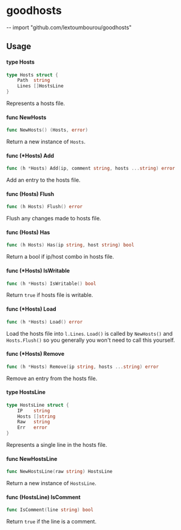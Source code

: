 # goodhosts
--
    import "github.com/lextoumbourou/goodhosts"


## Usage

#### type Hosts

```go
type Hosts struct {
	Path  string
	Lines []HostsLine
}
```

Represents a hosts file.

#### func  NewHosts

```go
func NewHosts() (Hosts, error)
```
Return a new instance of ``Hosts``.

#### func (*Hosts) Add

```go
func (h *Hosts) Add(ip, comment string, hosts ...string) error
```
Add an entry to the hosts file.

#### func (Hosts) Flush

```go
func (h Hosts) Flush() error
```
Flush any changes made to hosts file.

#### func (Hosts) Has

```go
func (h Hosts) Has(ip string, host string) bool
```
Return a bool if ip/host combo in hosts file.

#### func (*Hosts) IsWritable

```go
func (h *Hosts) IsWritable() bool
```
Return ```true``` if hosts file is writable.

#### func (*Hosts) Load

```go
func (h *Hosts) Load() error
```
Load the hosts file into ```l.Lines```. ```Load()``` is called by
```NewHosts()``` and ```Hosts.Flush()``` so you generally you won't need to call
this yourself.

#### func (*Hosts) Remove

```go
func (h *Hosts) Remove(ip string, hosts ...string) error
```
Remove an entry from the hosts file.

#### type HostsLine

```go
type HostsLine struct {
	IP    string
	Hosts []string
	Raw   string
	Err   error
}
```

Represents a single line in the hosts file.

#### func  NewHostsLine

```go
func NewHostsLine(raw string) HostsLine
```
Return a new instance of ```HostsLine```.

#### func (HostsLine) IsComment

```go
func IsComment(line string) bool
```
Return ```true``` if the line is a comment.
